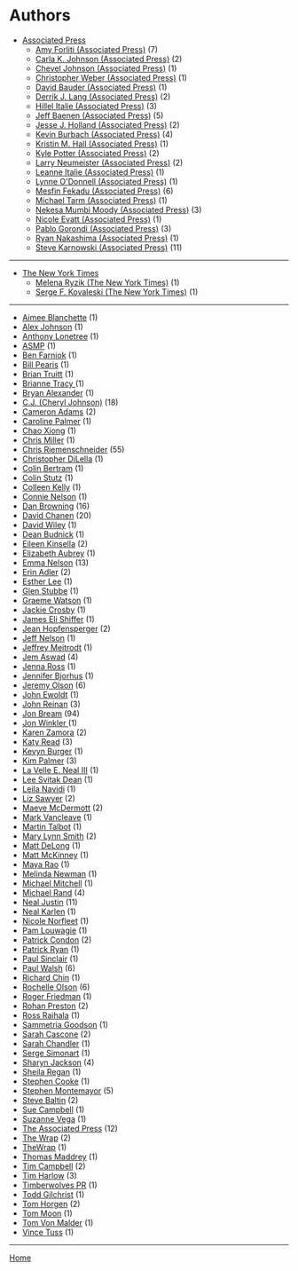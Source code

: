 # Authors

  * [Associated Press](./associated-press/)
     * [Amy Forliti (Associated Press)](./associated-press/amy-forliti/) (7)
     * [Carla K. Johnson (Associated Press)](./associated-press/carla-k-johnson/) (2)
     * [Chevel Johnson (Associated Press)](./associated-press/chevel-johnson/) (1)
     * [Christopher Weber (Associated Press)](./associated-press/christopher-weber/) (1)
     * [David Bauder (Associated Press)](./associated-press/david-bauder/) (1)
     * [Derrik J. Lang (Associated Press)](./associated-press/derrik-j-lang/) (2)
     * [Hillel Italie (Associated Press)](./associated-press/hillel-italie/) (3)
     * [Jeff Baenen (Associated Press)](./associated-press/jeff-baenen/) (5)
     * [Jesse J. Holland (Associated Press)](./associated-press/jesse-j-holland/) (2)
     * [Kevin Burbach (Associated Press)](./associated-press/kevin-burbach/) (4)
     * [Kristin M. Hall (Associated Press)](./associated-press/kristin-m-hall/) (1)
     * [Kyle Potter (Associated Press)](./associated-press/kyle-potter/) (2)
     * [Larry Neumeister (Associated Press)](./associated-press/larry-neumeister/) (2)
     * [Leanne Italie (Associated Press)](./associated-press/leanne-italie/) (1)
     * [Lynne O'Donnell (Associated Press)](./associated-press/lynne-o-donnell/) (1)
     * [Mesfin Fekadu (Associated Press)](./associated-press/mesfin-fekadu/) (6)
     * [Michael Tarm (Associated Press)](./associated-press/michael-tarm/) (1)
     * [Nekesa Mumbi Moody (Associated Press)](./associated-press/nekesa-mumbi-moody/) (3)
     * [Nicole Evatt (Associated Press)](./associated-press/nicole-evatt/) (1)
     * [Pablo Gorondi (Associated Press)](./associated-press/pablo-gorondi/) (3)
     * [Ryan Nakashima (Associated Press)](./associated-press/ryan-nakashima/) (1)
     * [Steve Karnowski (Associated Press)](./associated-press/steve-karnowski/) (11)


----


  * [The New York Times](./the-new-york-times/)
     * [Melena Ryzik (The New York Times)](./the-new-york-times/melena-ryzik/) (1)
     * [Serge F. Kovaleski (The New York Times)](./the-new-york-times/serge-f-kovaleski/) (1)

----

  * [Aimee Blanchette](./aimee-blanchette/) (1)
  * [Alex Johnson](./alex-johnson/) (1)
  * [Anthony Lonetree](./anthony-lonetree/) (1)
  * [ASMP](./asmp/) (1)
  * [Ben Farniok](./ben-farniok/) (1)
  * [Bill Pearis](./bill-pearis/) (1)
  * [Brian Truitt](./brian-truitt/) (1)
  * [Brianne Tracy ](./brianne-tracy/) (1)
  * [Bryan Alexander](./bryan-alexander/) (1)
  * [C.J. (Cheryl Johnson)](./c-j-cheryl-johnson/) (18)
  * [Cameron Adams](./cameron-adams/) (2)
  * [Caroline Palmer](./caroline-palmer/) (1)
  * [Chao Xiong](./chao-xiong/) (1)
  * [Chris Miller](./chris-miller/) (1)
  * [Chris Riemenschneider](./chris-riemenschneider/) (55)
  * [Christopher DiLella](./christopher-dilella/) (1)
  * [Colin Bertram](./colin-bertram/) (1)
  * [Colin Stutz](./colin-stutz/) (1)
  * [Colleen Kelly](./colleen-kelly/) (1)
  * [Connie Nelson](./connie-nelson/) (1)
  * [Dan Browning](./dan-browning/) (16)
  * [David Chanen](./david-chanen/) (20)
  * [David Wiley](./david-wiley/) (1)
  * [Dean Budnick](./dean-budnick/) (1)
  * [Eileen Kinsella](./eileen-kinsella/) (2)
  * [Elizabeth Aubrey](./elizabeth-aubrey/) (1)
  * [Emma Nelson](./emma-nelson/) (13)
  * [Erin Adler](./erin-adler/) (2)
  * [Esther Lee](./esther-lee/) (1)
  * [Glen Stubbe](./glen-stubbe/) (1)
  * [Graeme Watson](./graeme-watson/) (1)
  * [Jackie Crosby](./jackie-crosby/) (1)
  * [James Eli Shiffer](./james-eli-shiffer/) (1)
  * [Jean Hopfensperger](./jean-hopfensperger/) (2)
  * [Jeff Nelson](./jeff-nelson/) (1)
  * [Jeffrey Meitrodt](./jeffrey-meitrodt/) (1)
  * [Jem Aswad](./jem-aswad/) (4)
  * [Jenna Ross](./jenna-ross/) (1)
  * [Jennifer Bjorhus](./jennifer-bjorhus/) (1)
  * [Jeremy Olson](./jeremy-olson/) (6)
  * [John Ewoldt](./john-ewoldt/) (1)
  * [John Reinan](./john-reinan/) (3)
  * [Jon Bream](./jon-bream/) (94)
  * [Jon Winkler ](./jon-winkler/) (1)
  * [Karen Zamora](./karen-zamora/) (2)
  * [Katy Read](./katy-read/) (3)
  * [Kevyn Burger](./kevyn-burger/) (1)
  * [Kim Palmer](./kim-palmer/) (3)
  * [La Velle E. Neal III](./la-velle-e-neal-iii/) (1)
  * [Lee Svitak Dean](./lee-svitak-dean/) (1)
  * [Leila Navidi](./leila-navidi/) (1)
  * [Liz Sawyer](./liz-sawyer/) (2)
  * [Maeve McDermott](./maeve-mcdermott/) (2)
  * [Mark Vancleave](./mark-vancleave/) (1)
  * [Martin Talbot](./martin-talbot/) (1)
  * [Mary Lynn Smith](./mary-lynn-smith/) (2)
  * [Matt DeLong](./matt-delong/) (1)
  * [Matt McKinney](./matt-mckinney/) (1)
  * [Maya Rao](./maya-rao/) (1)
  * [Melinda Newman](./melinda-newman/) (1)
  * [Michael Mitchell](./michael-mitchell/) (1)
  * [Michael Rand](./michael-rand/) (4)
  * [Neal Justin](./neal-justin/) (11)
  * [Neal Karlen](./neal-karlen/) (1)
  * [Nicole Norfleet](./nicole-norfleet/) (1)
  * [Pam Louwagie](./pam-louwagie/) (1)
  * [Patrick Condon](./patrick-condon/) (2)
  * [Patrick Ryan](./patrick-ryan/) (1)
  * [Paul Sinclair](./paul-sinclair/) (1)
  * [Paul Walsh](./paul-walsh/) (6)
  * [Richard Chin](./richard-chin/) (1)
  * [Rochelle Olson](./rochelle-olson/) (6)
  * [Roger Friedman](./roger-friedman/) (1)
  * [Rohan Preston](./rohan-preston/) (2)
  * [Ross Raihala](./ross-raihala/) (1)
  * [Sammetria Goodson](./sammetria-goodson/) (1)
  * [Sarah Cascone](./sarah-cascone/) (2)
  * [Sarah Chandler](./sarah-chandler/) (1)
  * [Serge Simonart](./serge-simonart/) (1)
  * [Sharyn Jackson](./sharyn-jackson/) (4)
  * [Sheila Regan](./sheila-regan/) (1)
  * [Stephen Cooke](./stephen-cooke/) (1)
  * [Stephen Montemayor](./stephen-montemayor/) (5)
  * [Steve Baltin](./steve-baltin/) (2)
  * [Sue Campbell](./sue-campbell/) (1)
  * [Suzanne Vega](./suzanne-vega/) (1)
  * [The Associated Press](./the-associated-press/) (12)
  * [The Wrap](./the-wrap/) (2)
  * [TheWrap](./thewrap/) (1)
  * [Thomas Maddrey](./thomas-maddrey/) (1)
  * [Tim Campbell](./tim-campbell/) (2)
  * [Tim Harlow](./tim-harlow/) (3)
  * [Timberwolves PR](./timberwolves-pr/) (1)
  * [Todd Gilchrist](./todd-gilchrist/) (1)
  * [Tom Horgen](./tom-horgen/) (2)
  * [Tom Moon](./tom-moon/) (1)
  * [Tom Von Malder](./tom-von-malder/) (1)
  * [Vince Tuss](./vince-tuss/) (1)

----

[Home](../)
